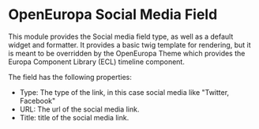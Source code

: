 # OpenEuropa Social Media Field

This module provides the Social media field type, as well as a default widget and formatter.
It provides a basic twig template for rendering, but it is meant to be overridden by the OpenEuropa Theme which provides
the Europa Component Library (ECL) timeline component.

The field has the following properties:
* Type: The type of the link, in this case social media like "Twitter, Facebook"
* URL: The url of the social media link.
* Title: title of the social media link.
